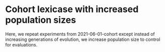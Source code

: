 # Cohort lexicase with increased population sizes

Here, we repeat experiments from 2021-06-01-cohort except instead of increasing generations of evolution, we increase population size to control for evaluations.